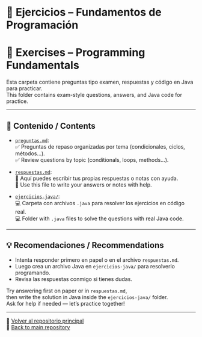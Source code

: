 # 📝 Ejercicios – Fundamentos de Programación  
# 📝 Exercises – Programming Fundamentals

Esta carpeta contiene preguntas tipo examen, respuestas y código en Java para practicar.  
This folder contains exam-style questions, answers, and Java code for practice.

---

## 📄 Contenido / Contents

- [`preguntas.md`](./preguntas.md):  
  ✅ Preguntas de repaso organizadas por tema (condicionales, ciclos, métodos…).  
  ✅ Review questions by topic (conditionals, loops, methods…).

- [`respuestas.md`](./respuestas.md):  
  📌 Aquí puedes escribir tus propias respuestas o notas con ayuda.  
  📌 Use this file to write your answers or notes with help.

- [`ejercicios-java/`](./ejercicios-java/):  
  💻 Carpeta con archivos `.java` para resolver los ejercicios en código real.  
  💻 Folder with `.java` files to solve the questions with real Java code.

---

## 💡 Recomendaciones / Recommendations

- Intenta responder primero en papel o en el archivo `respuestas.md`.  
- Luego crea un archivo Java en `ejercicios-java/` para resolverlo programando.  
- Revisa las respuestas conmigo si tienes dudas.

Try answering first on paper or in `respuestas.md`,  
then write the solution in Java inside the `ejercicios-java/` folder.  
Ask for help if needed — let’s practice together!

---

📁 [Volver al repositorio principal](../README.md)  
📁 [Back to main repository](../README.md)
